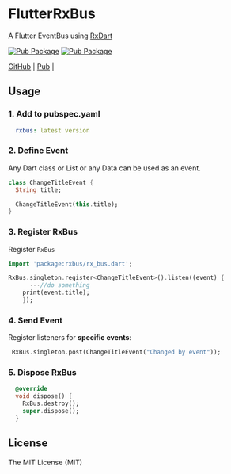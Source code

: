 # FlutterRxBus

A Flutter EventBus using [RxDart](https://pub.dartlang.org/packages/rxdart)


[![Pub Package](https://img.shields.io/badge/RxBus-0.0.2-blue.svg)](https://pub.dartlang.org/packages/event_bus)
[![Pub Package](https://img.shields.io/github/license/appdev/FlutterRxBus.svg)](https://pub.dartlang.org/packages/event_bus)

[GitHub](https://github.com/huclengyue/FlutterRxBus) |
[Pub](https://pub.dartlang.org/packages/event_bus) |


## Usage

### 1. Add to pubspec.yaml
```yaml
  rxbus: latest version
```

### 2. Define Event

Any Dart class or List or any Data can be used as an event.

```dart
class ChangeTitleEvent {
  String title;

  ChangeTitleEvent(this.title);
}

```

### 3. Register RxBus

Register `RxBus`

```dart
import 'package:rxbus/rx_bus.dart';

RxBus.singleton.register<ChangeTitleEvent>().listen((event) {
      ···//do something
    print(event.title);
    });
```

### 4. Send Event

Register listeners for **specific events**:

```dart
 RxBus.singleton.post(ChangeTitleEvent("Changed by event"));
```

### 5. Dispose RxBus

```dart
  @override
  void dispose() {
    RxBus.destroy();
    super.dispose();
  }
```

## License

The MIT License (MIT)
